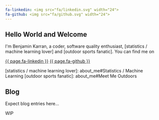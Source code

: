 ```yaml
---
fa-linkedin: <img src="fa/linkedin.svg" width="24">
fa-github: <img src="fa/github.svg" width="24">
---
```


## Hello World and Welcome

I'm Benjamin Karran, a coder, software quality enthusiast, [statistics / machine learning lover] and [outdoor sports fanatic].
You can find me on

[{{ page.fa-linkedin }}](https://www.linkedin.com/in/benjamin-karran-59118511a/)
[{{ page.fa-github }}](https://github.com/ebekebe)

[statistics / machine learning lover]: about_me#Statistics / Machine Learning
[outdoor sports fanatic]: about_me#Meet Me Outdoors

## Blog

Expect blog entries here...

WIP
